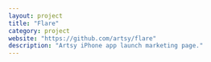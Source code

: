 ```yaml
---
layout: project
title: "Flare"
category: project
website: "https://github.com/artsy/flare"
description: "Artsy iPhone app launch marketing page."
---
```

